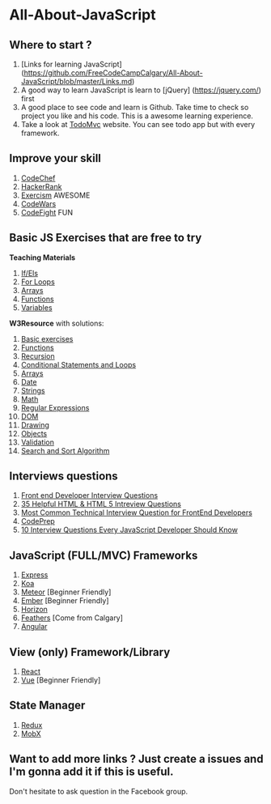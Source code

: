 # All-About-JavaScript

## Where to start ?

1. [Links for learning JavaScript] (https://github.com/FreeCodeCampCalgary/All-About-JavaScript/blob/master/Links.md)
2. A good way to learn JavaScript is learn to [jQuery] (https://jquery.com/) first
3. A good place to see code and learn is Github. Take time to check so project you like and his code. This is a awesome learning experience.
4. Take a look at [TodoMvc](http://todomvc.com/) website. You can see todo app but with every framework.


## Improve your skill

1. [CodeChef](https://www.codechef.com/)
2. [HackerRank](https://www.hackerrank.com/)
3. [Exercism](http://exercism.io/) AWESOME
4. [CodeWars](http://www.codewars.com/)
5. [CodeFight](https://codefights.com/) FUN


## Basic JS Exercises that are free to try
**Teaching Materials**

1. [If/Els](http://www.teaching-materials.org/javascript/exercises/ifelse.html)
2. [For Loops](http://www.teaching-materials.org/javascript/exercises/forloops.html)
3. [Arrays](http://www.teaching-materials.org/javascript/exercises/arrays.html)
4. [Functions](http://www.teaching-materials.org/javascript/exercises/functions.html)
5. [Variables](http://www.teaching-materials.org/javascript/exercises/variables.html)

**W3Resource** with solutions:

1. [Basic exercises](http://www.w3resource.com/javascript-exercises/javascript-basic-exercises.php)
2. [Functions](http://www.w3resource.com/javascript-exercises/javascript-functions-exercises.php)
3. [Recursion](http://www.w3resource.com/javascript-exercises/javascript-recursion-functions-exercises.php)
4. [Conditional Statements and Loops](http://www.w3resource.com/javascript-exercises/javascript-conditional-statements-and-loops-exercises.php)
5. [Arrays](http://www.w3resource.com/javascript-exercises/javascript-array-exercises.php)
6. [Date](http://www.w3resource.com/javascript-exercises/javascript-date-exercises.php)
7. [Strings](http://www.w3resource.com/javascript-exercises/javascript-string-exercises.php)
8. [Math](http://www.w3resource.com/javascript-exercises/javascript-math-exercises.php)
9. [Regular Expressions](http://www.w3resource.com/javascript-exercises/javascript-regexp-exercises.php)
10. [DOM](http://www.w3resource.com/javascript-exercises/javascript-dom-exercises.php)
11. [Drawing](http://www.w3resource.com/javascript-exercises/javascript-drawing-exercises.php)
12. [Objects](http://www.w3resource.com/javascript-exercises/javascript-object-exercises.php)
13. [Validation](http://www.w3resource.com/javascript-exercises/validation/index.php)
14. [Search and Sort Algorithm](http://www.w3resource.com/javascript-exercises/searching-and-sorting-algorithm/index.php)


## Interviews questions

1. [Front end Developer Interview Questions](https://github.com/h5bp/Front-end-Developer-Interview-Questions)
2. [35 Helpful HTML & HTML 5 Intreview Questions](http://www.skilledup.com/articles/html-html5-interview-questions-answers)
3. [Most Common Technical Interview Question for FrontEnd Developers](http://www.frontendjournal.com/most-common-technical-interview-question-for-frontend-developers/)
4. [CodePrep](http://www.codeprep.io/)
5. [10 Interview Questions Every JavaScript Developer Should Know](https://medium.com/javascript-scene/10-interview-questions-every-javascript-developer-should-know-6fa6bdf5ad95#.k7vtpk7tc)


## JavaScript (FULL/MVC) Frameworks

1. [Express](http://expressjs.com/)
2. [Koa](http://koajs.com/)
3. [Meteor](https://www.meteor.com/) [Beginner Friendly]
4. [Ember](http://emberjs.com/) [Beginner Friendly]
5. [Horizon](http://horizon.io/)
6. [Feathers](http://feathersjs.com/) [Come from Calgary]
7. [Angular](https://angularjs.org/)

## View (only) Framework/Library
1. [React](https://facebook.github.io/react/index.html)
2. [Vue](http://vuejs.org/) [Beginner Friendly]

## State Manager
1. [Redux](http://redux.js.org/)
2. [MobX](https://mobxjs.github.io/mobx/)

## Want to add more links ? Just create a issues and I'm gonna add it if this is useful.

Don't hesitate to ask question in the Facebook group.

